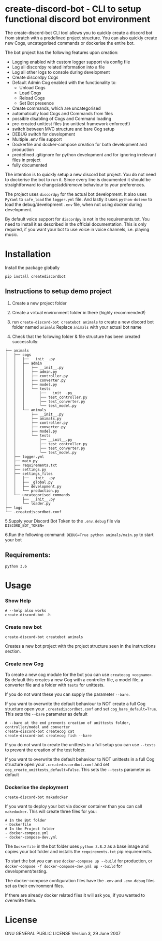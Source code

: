 # create-discord-bot - CLI to setup functional discord bot environment

The create-discord-bot CLI tool allows you to quickly create a discord bot from stratch with a predefined project
structure. You can also quickly create new Cogs, uncategorised commands or dockerise the entire bot.

The bot project has the following features upon creation:
- Logging enabled with custom logger support via config file
- Log all discordpy related information into a file
- Log all other logs to console during development
- Create discordpy Cogs 
- Default Admin Cog enabled with the functionality to:
    - Unload Cogs
    - Load Cogs
    - Reload Cogs
    - Set Bot presence
- Create commands, which are uncategorised
- automatically load Cogs and Commands from files
- possible disabling of Cogs and Command loading
- pre-created unittest files (no unittest framework enforced!)
- switch between MVC structure and bare Cog setup
- DEBUG switch for development
- Multiple .env file support
- Dockerfile and docker-compose creation for both development and production
- predefined .gitignore for python development and for ignoring irrelevant files in project
- fully documented

The intention is to quickly setup a new discord bot project. You do not need to dockerise the bot to run it.
Since every line is documented it should be straightforward to change/add/remove behaviour to your preferences. 


The project uses ```discordpy``` for the actual bot development. It also uses ```PyYaml``` to ```safe_load``` 
the ```logger.yml``` file. And lastly it uses ```python-dotenv``` to load the debug/development ```.env``` file, when
not using docker during development.

By default voice support for ```discordpy``` is not in the requirements.txt. You need to install it as described in 
the official documentation. This is only required, if you want your bot to use voice in voice channels, i.e. playing music.


# Installation

Install the package globally
```
pip install creatediscordbot
```

## Instructions to setup demo project
1. Create a new project folder
2. Create a virtual environment folder in there (highly recommended!)
3. run ```create-discord-bot createbot animals``` to create a new discord bot folder named ```animals```
Replace ```animals``` with your actual bot name

4. Check that the following folder & file structure has been created successfully:
```
├── animals
│   ├── cogs
│   │   ├── __init__.py
│   │   ├── admin
│   │   │   ├── __init__.py
│   │   │   ├── admin.py
│   │   │   ├── controller.py
│   │   │   ├── converter.py
│   │   │   ├── model.py
│   │   │   └── tests
│   │   │       ├── __init__.py
│   │   │       ├── test_controller.py
│   │   │       ├── test_converter.py
│   │   │       └── test_model.py
│   │   └── animals
│   │       ├── __init__.py
│   │       ├── animals.py
│   │       ├── controller.py
│   │       ├── converter.py
│   │       ├── model.py
│   │       └── tests
│   │           ├── __init__.py
│   │           ├── test_controller.py
│   │           ├── test_converter.py
│   │           └── test_model.py
│   ├── logger.yml
│   ├── main.py
│   ├── requirements.txt
│   ├── settings.py
│   ├── settings_files
│   │   ├── __init__.py 
│   │   ├── _global.py
│   │   ├── development.py
│   │   └── production.py
│   └── uncategorised_commands
│       ├── __init__.py
│       └── loader.py
├── logs
└── .creatediscordbot.conf
```

5.Supply your Discord Bot Token to the ```.env.debug``` file via ```DISCORD_BOT_TOKEN=``` 

6.Run the following command: ```DEBUG=True python animals/main.py``` to start your bot


## Requirements:
```
python 3.6
```

# Usage

### Show Help
```
# --help also works
create-discord-bot -h 
```

### Create new bot
```
create-discord-bot createbot animals
```

Creates a new bot project with the project structure seen in the instructions section.

### Create new Cog
To create a new cog module for the bot you can use ```createcog <cogname>```. By default this creates a new Cog with 
a controller file, a model file, a converter file and a folder with ```tests``` for unittests.

If you do not want these you can supply the parameter ```--bare```.

If you want to overwrite the default behaviour to NOT create a full Cog structure open your ```.creatediscordbot.conf```
and set ```cog_bare_default=True```. This sets the ```--bare``` parameter as default
```
# --bare at the end prevents creation of unittests folder, controller/model and converter
create-discord-bot createcog cat
create-discord-bot createcog fish --bare
```

If you do not want to create the unittests in a full setup you can use ```--tests``` to prevent the creation of the test
folder.

If you want to overwrite the default behaviour to NOT unittests in a full Cog structure open your ```.creatediscordbot.conf```
and set ```cog_create_unittests_default=False```. This sets the ```--tests``` parameter as default


### Dockerise the deployment
```
create-discord-bot makedocker
```
If you want to deploy your bot via docker container than you can call ```makedocker```. This will create three files 
for you:
```
# In the Bot folder
- Dockerfile
# In the Project folder
- docker-compose.yml
- docker-compose-dev.yml
```

The ```Dockerfile``` in the bot folder uses ```python 3.8.2``` as a base image and copies your bot folder and installs 
the ```requirements.txt``` pip requirements.

To start the bot you can use ```docker-compose up --build``` for production, 
or ```docker-compose -f docker-compose-dev.yml up --build``` for development/testing. 

The docker-compose configuration files have the ```.env``` and ```.env.debug``` files set as their environment files. 

If there are already docker related files it will ask you, if you wanted to overwrite them.


# License
GNU GENERAL PUBLIC LICENSE Version 3, 29 June 2007